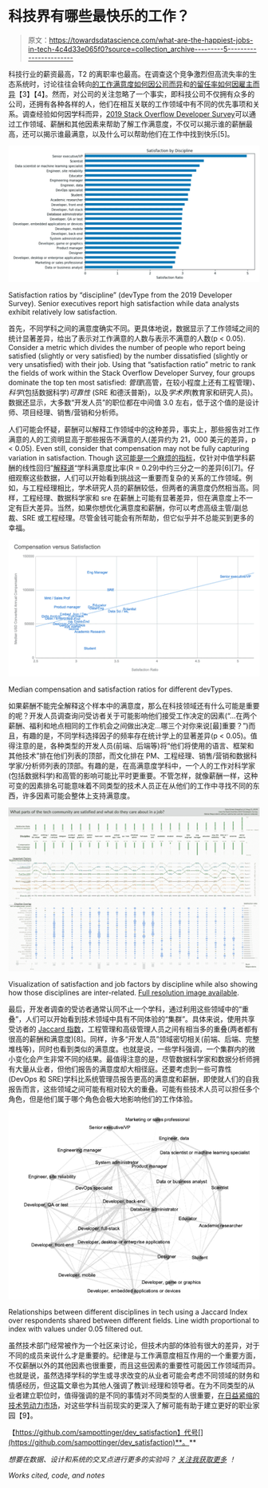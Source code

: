 # 科技界有哪些最快乐的工作？

> 原文：<https://towardsdatascience.com/what-are-the-happiest-jobs-in-tech-4c4d33e065f0?source=collection_archive---------5----------------------->

科技行业的薪资最高，T2 的离职率也最高。在调查这个竞争激烈但高流失率的生态系统时，讨论往往会转向[的工作满意度如何因公司而异](https://techcrunch.com/2018/12/04/these-are-the-15-best-u-s-tech-companies-to-work-for-in-2019-according-to-glassdoor/)和[的留任率如何因雇主而异](https://www.businessinsider.com/employee-retention-rate-top-tech-companies-2017-8)【3】【4】。然而，对公司的关注忽略了一个事实，即科技公司不仅拥有众多的公司，还拥有各种各样的人，他们在相互关联的工作领域中有不同的优先事项和关系。调查经验如何因学科而异，[2019 Stack Overflow Developer Survey](https://insights.stackoverflow.com/survey/2019)可以通过工作领域、薪酬和其他因素来帮助了解工作满意度，不仅可以揭示谁的薪酬最高，还可以揭示谁最满意，以及什么可以帮助他们在工作中找到快乐[5]。

![](img/594d1b2a2435262ac7851a9587ff1ec4.png)

Satisfaction ratios by “discipline” (devType from the 2019 Developer Survey). Senior executives report high satisfaction while data analysts exhibit relatively low satisfaction.

首先，不同学科之间的满意度确实不同。更具体地说，数据显示了工作领域之间的统计显著差异，给出了表示对工作满意的人数与表示不满意的人数(p < 0.05). Consider a metric which divides the number of people who report being satisfied (slightly or very satisfied) by the number dissatisfied (slightly or very unsatisfied) with their job. Using that “satisfaction ratio” metric to rank the fields of work within the Stack Overflow Developer Survey, four groups dominate the top ten most satisfied: *管理*(高管，在较小程度上还有工程管理)*、科学*(包括数据科学)*可靠性* (SRE 和德沃普斯)，以及*学术界*(教育家和研究人员)。数据还显示，大多数“开发人员”的职位都在中间值 3.0 左右，低于这个值的是设计师、项目经理、销售/营销和分析师。

人们可能会怀疑，薪酬可以解释工作领域中的这种差异，事实上，那些报告对工作满意的人的工资明显高于那些报告不满意的人(差异约为 21，000 美元的差异，p < 0.05). Even still, consider that compensation may not be fully capturing variation in satisfaction. Though [这可能是一个麻烦的指标](https://data.library.virginia.edu/is-r-squared-useless/)，仅针对中值学科薪酬的线性回归”[解释道](https://people.duke.edu/~rnau/rsquared.htm)“学科满意度比率(R = 0.29)中约三分之一的差异[6][7]。仔细观察这些数据，人们可以开始看到挑战这一重要而复杂的关系的工作领域。例如，与工程经理相比，学术研究人员的薪酬较低，但两者的满意度仍然相当高。同样，工程经理、数据科学家和 sre 在薪酬上可能有显著差异，但在满意度上不一定有巨大差异。当然，如果你想优化满意度和薪酬，你可以考虑高级主管/副总裁、SRE 或工程经理。尽管金钱可能会有所帮助，但它似乎并不总能买到更多的幸福。

![](img/96e59a907a31c0ce26d2003943929224.png)

Median compensation and satisfaction ratios for different devTypes.

如果薪酬不能完全解释这个样本中的满意度，那么在科技领域还有什么可能是重要的呢？开发人员调查询问受访者关于可能影响他们接受工作决定的因素(“…在两个薪酬、福利和地点相同的工作机会之间做出决定…哪三个对你来说[最]重要？”)而且，有趣的是，不同学科选择因子的频率存在统计学上的显著差异(p < 0.05)。值得注意的是，各种类型的开发人员(前端、后端等)将“他们将使用的语言、框架和其他技术”排在他们列表的顶部，而文化排在 PM、工程经理、销售/营销和数据科学家/分析师列表的顶部。有趣的是，在高满意度学科中，一个人的工作对科学家(包括数据科学)和高管的影响可能比平时更重要。不管怎样，就像薪酬一样，这种可变的因素排名可能意味着不同类型的技术人员正在从他们的工作中寻找不同的东西，许多因素可能会整体上支持满意度。

![](img/7eafcb042d3b0ed25537b813f0800a3d.png)

Visualization of satisfaction and job factors by discipline while also showing how those disciplines are inter-related. [Full resolution image available](https://gleap.org/static/img/viz/dev_happiness.png).

最后，开发者调查的受访者通常认同不止一个学科，通过利用这些领域中的“重叠”，人们可以开始看到技术领域中具有不同体验的“集群”。具体来说，使用共享受访者的 [Jaccard 指数](http://infolab.stanford.edu/~ullman/mmds/ch3.pdf)，工程管理和高级管理人员之间有相当多的重叠(两者都有很高的薪酬和满意度)[8]。同样，许多“开发人员”领域密切相关(前端、后端、完整堆栈等)，同时也看到类似的满意度。也就是说，一些学科强调，一个集群内的微小变化会产生非常不同的结果。最值得注意的是，尽管数据科学家和数据分析师拥有大量从业者，但他们报告的满意度却大相径庭。还要考虑到一些可靠性(DevOps 和 SRE)学科比系统管理员报告更高的满意度和薪酬，即使就人们的自我报告而言，这些领域之间可能有相对较大的重叠。可能有些技术人员可以担任多个角色，但是他们属于哪个角色会极大地影响他们的工作体验。

![](img/6bf40e883f3058016755ee5acc5a62c2.png)

Relationships between different disciplines in tech using a Jaccard Index over respondents shared between different fields. Line width proportional to index with values under 0.05 filtered out.

虽然技术部门经常被作为一个社区来讨论，但技术内部的体验有很大的差异，对于不同的成员来说什么才是重要的。纪律是与工作满意度相互作用的一个重要方面，不仅薪酬以外的其他因素也很重要，而且这些因素的重要性可能因工作领域而异。也就是说，虽然选择学科的学生或寻求改变的从业者可能会考虑不同领域的财务和情感经历，但这篇文章也为其他人强调了教训:经理和领导者。在为不同类型的从业者建立职位时，值得强调的是不同的事情对不同类型的人很重要，[在日益紧缩的技术劳动力市场](https://business.linkedin.com/talent-solutions/blog/trends-and-research/2018/industries-biggest-talent-shortages-2030)，对这些学科当前现实的更深入了解可能有助于建立更好的职业家园【9】。

【https://github.com/sampottinger/dev_satisfaction】代号[](https://github.com/sampottinger/dev_satisfaction)**。**

**想要在数据、设计和系统的交叉点进行更多的实验吗？* [*关注我获取更多*](https://tinyletter.com/SamPottinger) *！**

*Works cited, code, and notes*